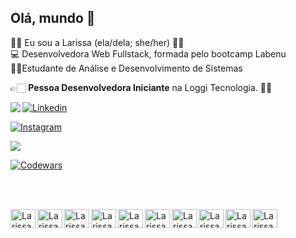 
## Olá, mundo 👋

:woman_technologist: Eu sou a Larissa (ela/dela; she/her) 🦻🏻  <br> 
💻 Desenvolvedora Web Fullstack, formada pelo bootcamp Labenu <br> 
:student:Estudante de Análise e Desenvolvimento de Sistemas

👉🏻 **Pessoa Desenvolvedora Iniciante** na Loggi Tecnologia. 💙🐇
  


<!-- <img align="left" src="https://github-readme-stats.vercel.app/api?username=larissite&show_icons=true&theme=dracula&include_all_commits=true&count_private=true"/> -->

<img align="left" src="https://github-readme-stats.vercel.app/api/top-langs/?username=larissite&layout=compact&langs_count=7&theme=dracula"/> 

                                                                                                                                 
 [![Linkedin](https://img.shields.io/badge/LinkedIn-0077B5?style=for-the-badge&logo=linkedin&logoColor=white)](https://www.linkedin.com/in/larissa-de-castro-azevedo-61b78115a/)
 
 [![Instagram](https://img.shields.io/badge/Instagram-E4405F?style=for-the-badge&logo=instagram&logoColor=white)](https://www.instagram.com/_larissite/)
 
 <a href = "mailto:castrodelari@gmail.com"><img src="https://img.shields.io/badge/Gmail-D14836?style=for-the-badge&logo=gmail&logoColor=white" target="_blank"></a>
 
 
 [![Codewars](https://www.codewars.com/users/larissite/badges/micro)](https://www.codewars.com/users/larissite/)
<a href="https://github.com/larissite">
 
<!--  ![Snake animation](https://github.com/larissite/larissite/blob/output/github-contribution-grid-snake.svg) -->
<br><br>

<img align="left" alt="Larissa-html" height="30" width="40" src="https://cdn.jsdelivr.net/gh/devicons/devicon/icons/html5/html5-original.svg"/>
<img align="left" alt="Larissa-css3" height="30" width="40" src="https://cdn.jsdelivr.net/gh/devicons/devicon/icons/css3/css3-original.svg"/>
<img align="left" alt="Larissa-javascript" height="30" width="40" src="https://cdn.jsdelivr.net/gh/devicons/devicon/icons/javascript/javascript-plain.svg""/>
<img align="left" alt="Larissa-git" height="30" width="40" src="https://cdn.jsdelivr.net/gh/devicons/devicon/icons/git/git-original.svg"/>                  <img align="left" alt="Larissa-react" height="30" width="40" src="https://cdn.jsdelivr.net/gh/devicons/devicon/icons/react/react-original.svg" />
 <img align="left" alt="Larissa-typescript" height="30" width="40" src="https://cdn.jsdelivr.net/gh/devicons/devicon/icons/typescript/typescript-original.svg" />
<img align="left" alt="Larissa-nodejs" height="30" width="40"  src="https://cdn.jsdelivr.net/gh/devicons/devicon/icons/nodejs/nodejs-original.svg"/>
<img  align="left" alt="Larissa-express" height="30" width="40" src="https://cdn.jsdelivr.net/gh/devicons/devicon/icons/express/express-original.svg" />
<img align="left" alt="Larissa-mysql" height="30" width="40" src="https://cdn.jsdelivr.net/gh/devicons/devicon/icons/mysql/mysql-plain.svg" />
<img align="left" alt="Larissa-jest" height="30" width="40" src="https://cdn.jsdelivr.net/gh/devicons/devicon/icons/jest/jest-plain.svg" />

          
          

 
